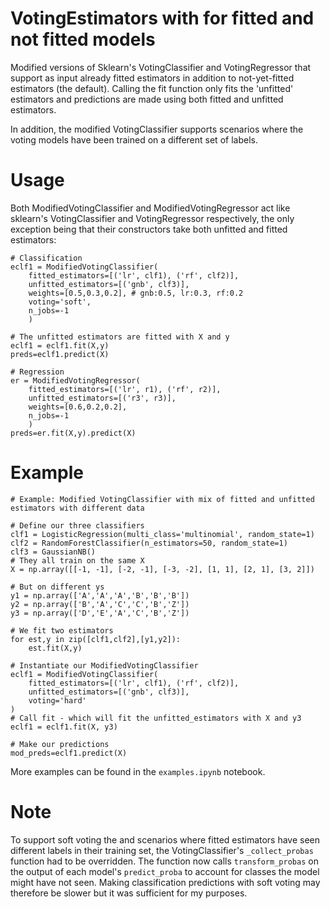 # VotingEstimators with for fitted and not fitted models

Modified versions of Sklearn's VotingClassifier and VotingRegressor that support as input already fitted estimators in addition to not-yet-fitted estimators (the default). Calling the fit function only fits the 'unfitted' estimators and predictions are
made using both fitted and unfitted estimators.

In addition, the modified VotingClassifier supports scenarios where the voting models have been trained on a different set of labels.

# Usage
Both ModifiedVotingClassifier and ModifiedVotingRegressor act like sklearn's VotingClassifier and VotingRegressor respectively, the only exception being that their constructors take both unfitted and fitted estimators:

```
# Classification
eclf1 = ModifiedVotingClassifier(
    fitted_estimators=[('lr', clf1), ('rf', clf2)],
    unfitted_estimators=[('gnb', clf3)],
    weights=[0.5,0.3,0.2], # gnb:0.5, lr:0.3, rf:0.2
    voting='soft',
    n_jobs=-1
    )

# The unfitted estimators are fitted with X and y
eclf1 = eclf1.fit(X,y)
preds=eclf1.predict(X)

# Regression
er = ModifiedVotingRegressor(
    fitted_estimators=[('lr', r1), ('rf', r2)],
    unfitted_estimators=[('r3', r3)],
    weights=[0.6,0.2,0.2],
    n_jobs=-1
    )
preds=er.fit(X,y).predict(X)
```

# Example

```
# Example: Modified VotingClassifier with mix of fitted and unfitted estimators with different data

# Define our three classifiers
clf1 = LogisticRegression(multi_class='multinomial', random_state=1)
clf2 = RandomForestClassifier(n_estimators=50, random_state=1)
clf3 = GaussianNB()
# They all train on the same X
X = np.array([[-1, -1], [-2, -1], [-3, -2], [1, 1], [2, 1], [3, 2]])

# But on different ys
y1 = np.array(['A','A','A','B','B','B'])
y2 = np.array(['B','A','C','C','B','Z'])
y3 = np.array(['D','E','A','C','B','Z'])

# We fit two estimators
for est,y in zip([clf1,clf2],[y1,y2]):
    est.fit(X,y)

# Instantiate our ModifiedVotingClassifier
eclf1 = ModifiedVotingClassifier(
    fitted_estimators=[('lr', clf1), ('rf', clf2)],
    unfitted_estimators=[('gnb', clf3)],
    voting='hard'
)
# Call fit - which will fit the unfitted_estimators with X and y3
eclf1 = eclf1.fit(X, y3)

# Make our predictions
mod_preds=eclf1.predict(X)

```

More examples can be found in the `examples.ipynb` notebook.

# Note

To support soft voting the and scenarios where fitted estimators have seen different labels in their training set, 
the VotingClassifier's `_collect_probas` function had to be overridden. The function now calls `transform_probas` on the
output of each model's `predict_proba` to account for classes the model might have not seen. Making classification
predictions with soft voting may therefore be slower but it was sufficient for my purposes.  
